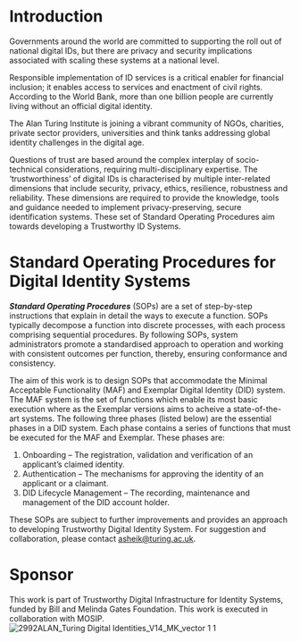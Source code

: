# Introduction
Governments around the world are committed to supporting the roll out of national digital IDs, but there are privacy and security implications associated with scaling these systems at a national level.

Responsible implementation of ID services is a critical enabler for financial inclusion; it enables access to services and enactment of civil rights. According to the World Bank, more than one billion people are currently living without an official digital identity.

The Alan Turing Institute is joining a vibrant community of NGOs, charities, private sector providers, universities and think tanks addressing global identity challenges in the digital age.

Questions of trust are based around the complex interplay of socio-technical considerations, requiring multi-disciplinary expertise. The ‘trustworthiness’ of digital IDs is characterised by multiple inter-related dimensions that include security, privacy, ethics, resilience, robustness and reliability. These dimensions are required to provide the knowledge, tools and guidance needed to implement privacy-preserving, secure identification systems. These set of Standard Operating Procedures aim towards developing a Trustworthy ID Systems.


# Standard Operating Procedures for Digital Identity Systems
_**Standard Operating Procedures**_ (SOPs) are a set of step-by-step instructions that explain in detail the ways to execute a function. SOPs typically decompose a function into discrete processes, with each process comprising sequential procedures. By following SOPs, system administrators promote a standardised approach to operation and working with consistent outcomes per function, thereby, ensuring conformance and consistency.

The aim of this work is to design SOPs that accommodate the Minimal Acceptable Functionality (MAF) and Exemplar Digital Identity (DID) system. The MAF system is the set of functions which enable its most basic execution where as the Exemplar versions aims to acheive a state-of-the-art systems. The following three phases (listed below) are the essential phases in a DID system. Each phase contains a series of functions that must be executed for the MAF and Exemplar. These phases are:

1.	Onboarding – The registration, validation and verification of an applicant’s claimed identity.
2.	Authentication – The mechanisms for approving the identity of an applicant or a claimant.
3.	DID Lifecycle Management – The recording, maintenance and management of the DID account holder.

These SOPs are subject to further improvements and provides an approach to developing Trustworthy Digital Identity System. For suggestion and collaboration, please contact asheik@turing.ac.uk.
 
# Sponsor
This work is part of Trustworthy Digital Infrastructure for Identity Systems, funded by Bill and Melinda Gates Foundation. This work is executed in collaboration with MOSIP.
![2992ALAN_Turing Digital Identities_V14_MK_vector 1 1](https://github.com/tarzs/Standard-Operating-Procedures-for-Digital-Identity-Systems/assets/46527187/325ba34b-a88d-4c76-9253-d1a5b849e7e9)

